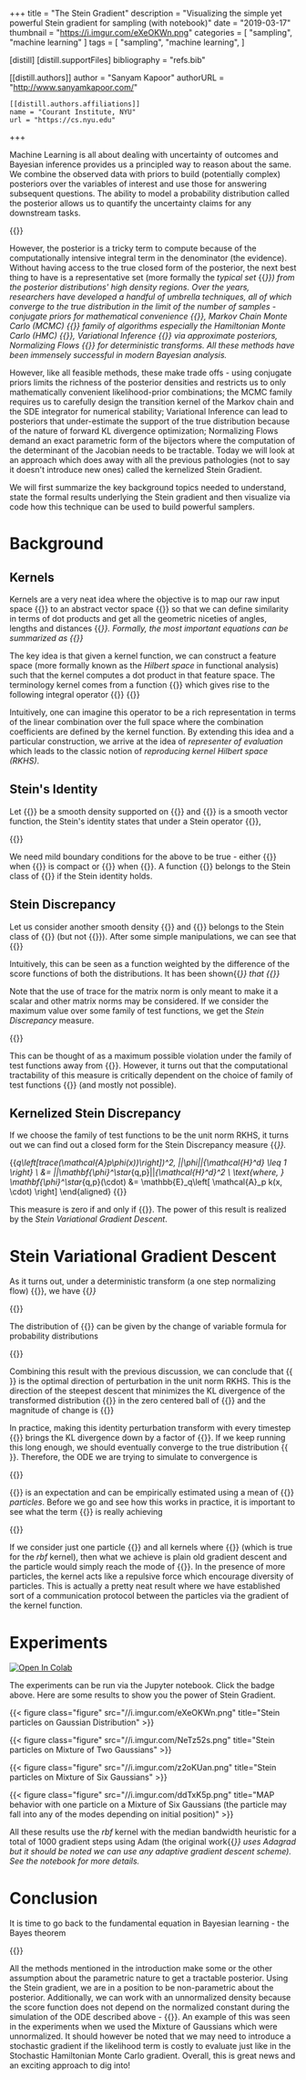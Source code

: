 +++
title = "The Stein Gradient"
description = "Visualizing the simple yet powerful Stein gradient for sampling (with notebook)"
date = "2019-03-17"
thumbnail = "https://i.imgur.com/eXeOKWn.png"
categories = [
  "sampling",
  "machine learning"
]
tags = [
  "sampling",
  "machine learning",
]

[distill]
  [distill.supportFiles]
  bibliography = "refs.bib"

  [[distill.authors]]
  author = "Sanyam Kapoor"
  authorURL = "http://www.sanyamkapoor.com/"

    [[distill.authors.affiliations]]
    name = "Courant Institute, NYU"
    url = "https://cs.nyu.edu"
+++

Machine Learning is all about dealing with uncertainty of outcomes and Bayesian inference provides us a principled way to reason about the same. We combine the observed data with priors to build (potentially complex) posteriors over the variables of interest and use those for answering subsequent questions. The ability to model a probability distribution called the posterior allows us to quantify the uncertainty claims for any downstream tasks.

{{<math block="true">}}
\overbrace{p(\Theta|\mathbf{X})}^{\text{posterior}} = \frac{\overbrace{p(\mathbf{X}|\Theta)}^{\text{likelihood}}\overbrace{p(\Theta)}^{\text{prior}}}{\underbrace{P(\mathbf{X})}_{\text{evidence}}}
{{</math>}}

However, the posterior is a tricky term to compute because of the computationally intensive integral term in the denominator (the evidence). Without having access to the true closed form of the posterior, the next best thing to have is a representative set (more formally the *typical set* {{<cite bib="betancourt2017geometric">}}) from the posterior distributions' *high* density regions. Over the years, researchers have developed a handful of umbrella techniques, all of which converge to the true distribution in the limit of the number of samples - conjugate priors for mathematical convenience {{<cite bib="gelman2013bayesian">}}, Markov Chain Monte Carlo (MCMC) {{<cite bib="brooks2011handbook">}} family of algorithms especially the Hamiltonian Monte Carlo (HMC) {{<cite bib="neal2012mcmc">}}, Variational Inference {{<cite bib="jordan1999introduction,ranganath2014black">}} via approximate posteriors, Normalizing Flows {{<cite bib="rezende2015variational">}} for deterministic transforms. All these methods have been immensely successful in modern Bayesian analysis. 

However, like all feasible methods, these make trade offs - using conjugate priors limits the richness of the posterior densities and restricts us to only mathematically convenient likelihood-prior combinations; the MCMC family requires us to carefully design the transition kernel of the Markov chain and the SDE integrator for numerical stability; Variational Inference can lead to posteriors that under-estimate the support of the true distribution because of the nature of forward KL divergence optimization; Normalizing Flows demand an exact parametric form of the bijectors where the computation of the determinant of the Jacobian needs to be tractable. Today we will look at an approach which does away with all the previous pathologies (not to say it doesn't introduce new ones) called the kernelized Stein Gradient.

We will first summarize the key background topics needed to understand, state the formal results underlying the Stein gradient and then visualize via code how this technique can be used to build powerful samplers.

# Background

## Kernels

Kernels are a very neat idea where the objective is to map our raw input space {{<math>}}\mathcal{X}{{</math>}} to an abstract vector space {{<math>}}\mathcal{H}{{</math>}} so that we can define similarity in terms of dot products and get all the geometric niceties of angles, lengths and distances {{<cite bib="scholkopf2001learning">}}. Formally, the most important equations can be summarized as
{{<math block="true">}}
\begin{aligned}
\mathbf{\Phi}:& \mathcal{X} \to \mathcal{H} \\
&\mathcal{x} \mapsto \mathbf{x} \triangleq \mathbf{\Phi}(\mathcal{x}) \\
k(x, x^\prime) &= \langle \mathbf{\Phi}(\mathcal{x}), \mathbf{\Phi}(\mathcal{x}^\prime) \rangle
\end{aligned}
{{</math>}}

The key idea is that given a kernel function, we can construct a feature space (more formally known as the *Hilbert space* in functional analysis) such that the kernel computes a dot product in that feature space. The terminology kernel comes from a function {{<math>}}k{{</math>}} which gives rise to the following integral operator {{<math>}}T_k{{</math>}}
{{<math block="true">}}
(T_kf)(x) = \int_{\mathcal{X}} k(x, x^\prime) f(x) dx^\prime
{{</math>}}

Intuitively, one can imagine this operator to be a rich representation in terms of the linear combination over the full
space where the combination coefficients are defined by the kernel function. By extending this idea and a particular construction, we arrive at the idea of *representer of evaluation* which leads to the classic notion of *reproducing kernel Hilbert space (RKHS)*.

## Stein's Identity

Let {{<math>}}p(x){{</math>}} be a smooth density supported on {{<math>}}\mathcal{X} \subseteq \mathbb{R}^d{{</math>}}
and {{<math>}}\mathbf{\phi}(x){{</math>}} is a smooth vector function, the Stein's identity states that under a Stein operator {{<math>}}\mathcal{A}_p{{</math>}},

{{<math block="true">}}
\begin{aligned}
\mathbb{E}_{x \sim p}\left[ \mathcal{A}_p\phi(x) \right] &= 0 \\
\text{where}, \mathcal{A}_p\phi(x) &= \phi(x) \nabla_x \log{p(x)}^T + \nabla_x \phi(x)
\end{aligned}
{{</math>}}

We need mild boundary conditions for the above to be true - either {{<math>}}p(x)\phi(x) = 0\text{ }\forall x \in \partial\mathcal{X}{{</math>}} when {{<math>}}\mathcal{X}{{</math>}} is compact or {{<math>}}\lim_{||x|| \to \infty}p(x)\phi(x) =0{{</math>}} when {{<math>}}\mathcal{X} = \mathbb{R}^d{{</math>}}. A function {{<math>}}\phi{{</math>}} belongs to the Stein class of {{<math>}}p{{</math>}} if the Stein identity holds.

## Stein Discrepancy

Let us consider another smooth density {{<math>}}q(x){{</math>}} and {{<math>}}\phi{{</math>}} belongs to the Stein class of {{<math>}}q{{</math>}} (but not {{<math>}}p{{</math>}}). After some simple manipulations, we can see that
{{<math block="true">}}
\begin{aligned}
\mathbb{E}_q\left[\mathcal{A}_p\phi(x)\right] &= \mathbb{E}_q\left[\mathcal{A}_p\phi(x) - \mathcal{A}_q\phi(x)\right] \\
&= \mathbb{E}_q\left[ (\nabla_x \log{p(x)} - \nabla_x \log{q(x)}) \phi(x)^T \right]
\end{aligned}
{{</math>}}

Intuitively, this can be seen as a function weighted by the difference of the score functions of both the distributions. It has been shown{{<cite bib="gorham2015measuring">}} that
{{<math block="true">}}\mathbb{E}_q\left[ (\nabla_x \log{p(x)} - \nabla_x \log{q(x)}) \phi(x)^T \right] = \mathbb{E}_q\left[trace(\mathcal{A}_p\phi(x))\right]{{</math>}}

Note that the use of trace for the matrix norm is only meant to make it a scalar and other matrix norms may be considered. If we consider the maximum value over some family of test functions, we get the *Stein Discrepancy* measure.

{{<math block="true">}}
\mathbb{S}(q, p) = \underset{\phi \in \mathcal{F}}{\max} \left\{ (\mathbb{E}_q\left[trace(\mathcal{A}_p\phi(x))\right])^2 \right\}
{{</math>}}

This can be thought of as a maximum possible violation under the family of test functions away from {{<math>}}p{{</math>}}. However, it turns out that the computational tractability of this measure is critically dependent on the choice of family of test functions {{<math>}}\mathcal{F}{{</math>}} (and mostly not possible).

## Kernelized Stein Discrepancy

If we choose the family of test functions to be the unit norm RKHS, it turns out we can find out a closed form for the Stein Discrepancy measure {{<cite bib="liu2016kernelized">}}.

{{<math block="true">}}
\begin{aligned}
\mathbb{S}(q, p) &= \underset{\phi \in \mathcal{H}^d}{\max} \left\{ (\mathbb{E}_q\left[trace(\mathcal{A}_p\phi(x))\right])^2, ||\phi||_{\mathcal{H}^d} \leq 1 \right\} \\
&= ||\mathbf{\phi}^\star_{q,p}||_{\mathcal{H}^d}^2 \\
\text{where, } \mathbf{\phi}^\star_{q,p}(\cdot) &= \mathbb{E}_q\left[ \mathcal{A}_p k(x, \cdot) \right]
\end{aligned}
{{</math>}}

This measure is zero if and only if {{<math>}}q = p{{</math>}}. The power of this result is realized by the *Stein Variational Gradient Descent*.

# Stein Variational Gradient Descent

As it turns out, under a deterministic transform (a one step normalizing flow) {{<math>}}z = \mathbf{T}(x) = x + \epsilon \mathbf{\phi}(x), \text{where } x \sim q(x){{</math>}}, we have {{<cite bib="liu2016stein">}}

{{<math block="true">}}
\nabla_\epsilon KL(q_{[\mathbf{T}]} || p) \bigg|_{\epsilon = 0} = - \mathbb{E}_q\left[trace(\mathcal{A}_p\phi(x))\right]
{{</math>}}

The distribution of {{<math>}}q_{[\mathbf{T}]}{{</math>}} can be given by the change of variable formula for probability distributions

{{<math block="true">}}
q_{[\mathbf{T}]}(z) = q(\mathbf{T}^{-1}(z))\cdot \det{\left|\nabla_z\mathbf{T}^{-1}(z)\right|}
{{</math>}}

Combining this result with the previous discussion, we can conclude that {{<math>}}\phi^\star_{q,p}{{</math>}} is the optimal direction of perturbation in the unit norm RKHS. This is the direction of the steepest descent that minimizes the KL divergence of the transformed distribution {{<math>}}q_{[\mathbf{T}]}{{</math>}} in the zero centered ball of {{<math>}}\mathcal{H}^d{{</math>}} and the magnitude of change is {{<math>}}\nabla_\epsilon KL(q_{[\mathbf{T}]} || p) \bigg|_{\epsilon = 0} = - \mathbb{S}(q, p){{</math>}}

In practice, making this identity perturbation transform with every timestep {{<math>}}\epsilon{{</math>}} brings the KL divergence down by a factor of {{<math>}}\epsilon \mathbb{S}(q,p){{</math>}}. If we keep running this long enough, we should eventually converge to the true distribution {{<math>}}p{{</math>}}. Therefore, the ODE we are trying to simulate to convergence is

{{<math block="true">}}
\dot{x} = \phi^\star_{q,p}(x)
{{</math>}}

{{<math>}}\phi^\star_{q,p}{{</math>}} is an expectation and can be empirically estimated using a mean of {{<math>}}n{{</math>}} *particles*. Before we go and see how this works in practice, it is important to see what the term {{<math>}}\phi^\star_{q,p}{{</math>}} is really achieving

{{<math block="true">}}
\hat{\phi}^\star_{q,p}(x) = \frac{1}{n} \sum_{j = 1}^n \left[ k(x_j, x) \nabla_{x_j} \log{p(x_j)} + \nabla_{x_j} k(x_j, x)  \right]
{{</math>}}

If we consider just one particle {{<math>}}n = 1{{</math>}} and all kernels where {{<math>}}\nabla_xk(x,x) =0{{</math>}} (which is true for the *rbf* kernel), then what we achieve is plain old gradient descent and the particle would simply reach the mode of {{<math>}}p{{</math>}}. In the presence of more particles, the kernel acts like a repulsive force which encourage diversity of particles. This is actually a pretty neat result where we have established sort of a communication protocol between the particles via the gradient of the kernel function.

# Experiments

[![Open In Colab](https://colab.research.google.com/assets/colab-badge.svg)](https://colab.research.google.com/github/activatedgeek/stein-gradient/blob/master/Stein.ipynb)

The experiments can be run via the Jupyter notebook. Click the badge above. Here are some results to show you the power of Stein Gradient.

{{< figure class="figure" src="//i.imgur.com/eXeOKWn.png" title="Stein particles on Gaussian Distribution" >}}

{{< figure class="figure" src="//i.imgur.com/NeTz52s.png" title="Stein particles on Mixture of Two Gaussians" >}}

{{< figure class="figure" src="//i.imgur.com/z2oKUan.png" title="Stein particles on Mixture of Six Gaussians" >}}

{{< figure class="figure" src="//i.imgur.com/ddTxK5p.png" title="MAP behavior with one particle on a Mixture of Six Gaussians (the particle may fall into any of the modes depending on initial position)" >}}

All these results use the *rbf* kernel with the median bandwidth heuristic for a total of 1000 gradient steps using Adam (the original work{{<cite bib="liu2016stein">}} uses *Adagrad* but it should be noted we can use any adaptive gradient descent scheme). See the notebook for more details.

# Conclusion

It is time to go back to the fundamental equation in Bayesian learning - the Bayes theorem

{{<math block="true">}}
\overbrace{p(\Theta|\mathbf{X})}^{\text{posterior}} = \frac{\overbrace{p(\mathbf{X}|\Theta)}^{\text{likelihood}}\overbrace{p(\Theta)}^{\text{prior}}}{\underbrace{P(\mathbf{X})}_{\text{evidence}}}
{{</math>}}

All the methods mentioned in the introduction make some or the other assumption about the parametric nature to get a tractable posterior. Using the Stein gradient, we are in a position to be non-parametric about the posterior. Additionally, we can work with an unnormalized density because the score function does not depend on the normalized constant during the simulation of the ODE described above - {{<math>}}\nabla_x \log{p(x)} = \nabla_x \log{\tilde{p}(x)} - \nabla_x \log{Z} = \log{\tilde{p}(x)} {{</math>}}. An example of this was seen in the experiments when we used the Mixture of Gaussians which were unnormalized. It should however be noted that we may need to introduce a stochastic gradient if the likelihood term is costly to evaluate just like in the Stochastic Hamiltonian Monte Carlo gradient. Overall, this is great news and an exciting approach to dig into!
